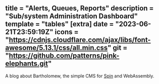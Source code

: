 title = "Alerts, Queues, Reports"
description = "Sub/system Administration Dashboard"
template = "tables"
[extra]
date = "2023-06-21T23:59:19Z"
icons = "https://cdnjs.cloudflare.com/ajax/libs/font-awesome/5.13.1/css/all.min.css"
git = "https://github.com/patterns/pink-elephants.git"
---
A blog about Bartholomew, the simple CMS for [Spin](https://github.com/fermyon/spin) and WebAssembly.
